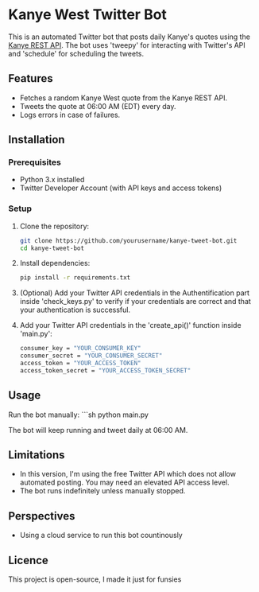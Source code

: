 # Kanye West Twitter Bot

This is an automated Twitter bot that posts daily Kanye's quotes using the [Kanye REST API](https://api.kanye.rest). 
The bot uses 'tweepy' for interacting with Twitter's API and 'schedule' for scheduling the tweets.

## Features
- Fetches a random Kanye West quote from the Kanye REST API.
- Tweets the quote at 06:00 AM (EDT) every day.
- Logs errors in case of failures.

## Installation

### Prerequisites
- Python 3.x installed
- Twitter Developer Account (with API keys and access tokens)

### Setup
1. Clone the repository:
   ```sh
   git clone https://github.com/yourusername/kanye-tweet-bot.git
   cd kanye-tweet-bot

2. Install dependencies:
    ```sh
    pip install -r requirements.txt

3. (Optional) Add your Twitter API credentials in the Authentification part inside 'check_keys.py' to verify if your credentials are correct and that your authentication is successful.
   
4. Add your Twitter API credentials in the 'create_api()' function inside 'main.py':
    ```sh
    consumer_key = "YOUR_CONSUMER_KEY"
    consumer_secret = "YOUR_CONSUMER_SECRET"
    access_token = "YOUR_ACCESS_TOKEN"
    access_token_secret = "YOUR_ACCESS_TOKEN_SECRET"

## Usage

Run the bot manually:
    ```sh
    python main.py

The bot will keep running and tweet daily at 06:00 AM.

## Limitations

- In this version, I'm using the free Twitter API which does not allow automated posting. You may need an elevated API access level.
- The bot runs indefinitely unless manually stopped.

## Perspectives

- Using a cloud service to run this bot countinously

## Licence

This project is open-source, I made it just for funsies


